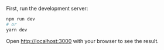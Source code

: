 

First, run the development server:

```bash
npm run dev
# or
yarn dev
```

Open [http://localhost:3000](http://localhost:3000) with your browser to see the result.




